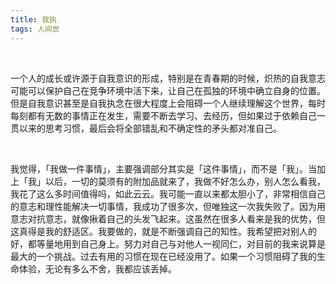 ```yaml
---
title: 我执
tags: 人间世
---
```


<br/>

一个人的成长或许源于自我意识的形成，特别是在青春期的时候，炽热的自我意志可能可以保护自己在竞争环境中活下来，让自己在孤独的环境中确立自身的位置。但是自我意识甚至是自我执念在很大程度上会阻碍一个人继续理解这个世界，每时每刻都有无数的事情正在发生，需要不断去学习、去经历，但如果过于依赖自己一贯以来的思考习惯，最后会将全部错乱和不确定性的矛头都对准自己。

<br/>

我觉得，「我做一件事情」，主要强调部分其实是「这件事情」，而不是「我」。当加上「我」以后，一切的莫须有的附加品就来了，我做不好怎么办，别人怎么看我，我花了这么多时间值得吗，如此云云。我可能一直以来都太胆小了，非常相信自己的意志和理性能解决一切事情，我成功了很多次，但唯独这一次我失败了。因为用意志对抗意志，就像揪着自己的头发飞起来。这虽然在很多人看来是我的优势，但这真得是我的舒适区。我要做的，就是不断强调自己的知性。我希望把对别人的好，都等量地用到自己身上。努力对自己与对他人一视同仁，对目前的我来说算是最大的一个挑战。过去有用的习惯在现在已经没用了。如果一个习惯阻碍了我的生命体验，无论有多么不舍，我都应该丢掉。